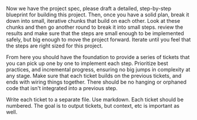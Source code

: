 Now we have the project spec, please draft a detailed, step-by-step blueprint for building this project. Then, once you have a solid plan, break it down into small, iterative chunks that build on each other. Look at these chunks and then go another round to break it into small steps. review the results and make sure that the steps are small enough to be implemented safely, but big enough to move the project forward. Iterate until you feel that the steps are right sized for this project.

From here you should have the foundation to provide a series of tickets that you can pick up one by one to implement each step. Prioritize best practices, and incremental progress, ensuring no big jumps in complexity at any stage. Make sure that each ticket builds on the previous tickets, and ends with wiring things together. There should be no hanging or orphaned code that isn't integrated into a previous step.

Write each ticket to a separate file. Use markdown. Each ticket should be numbered. The goal is to output tickets, but context, etc is important as well.
